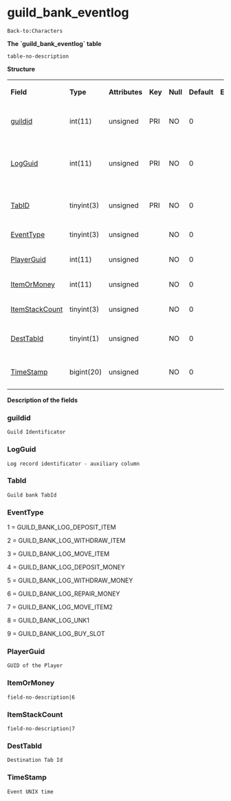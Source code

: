 # guild\_bank\_eventlog

`Back-to:Characters`

**The \`guild\_bank\_eventlog\` table**

`table-no-description`

**Structure**

<table>
<colgroup>
<col width="12%" />
<col width="12%" />
<col width="12%" />
<col width="12%" />
<col width="12%" />
<col width="12%" />
<col width="12%" />
<col width="12%" />
</colgroup>
<tbody>
<tr class="odd">
<td><p><strong>Field</strong></p></td>
<td><p><strong>Type</strong></p></td>
<td><p><strong>Attributes</strong></p></td>
<td><p><strong>Key</strong></p></td>
<td><p><strong>Null</strong></p></td>
<td><p><strong>Default</strong></p></td>
<td><p><strong>Extra</strong></p></td>
<td><p><strong>Comment</strong></p></td>
</tr>
<tr class="even">
<td><p><a href="#guild_bank_eventlog-guildid">guildid</a></p></td>
<td><p>int(11)</p></td>
<td><p>unsigned</p></td>
<td><p>PRI</p></td>
<td><p>NO</p></td>
<td><p>0</p></td>
<td><p> </p></td>
<td><p>Guild Identificator</p></td>
</tr>
<tr class="odd">
<td><p><a href="#guild_bank_eventlog-LogGuid">LogGuid</a></p></td>
<td><p>int(11)</p></td>
<td><p>unsigned</p></td>
<td><p>PRI</p></td>
<td><p>NO</p></td>
<td><p>0</p></td>
<td><p> </p></td>
<td><p>Log record identificator - auxiliary column</p></td>
</tr>
<tr class="even">
<td><p><a href="#guild_bank_eventlog-TabId">TabID</a></p></td>
<td><p>tinyint(3)</p></td>
<td><p>unsigned</p></td>
<td><p>PRI</p></td>
<td><p>NO</p></td>
<td><p>0</p></td>
<td><p> </p></td>
<td><p>Guild bank TabId</p></td>
</tr>
<tr class="odd">
<td><p><a href="#guild_bank_eventlog-EventType">EventType</a></p></td>
<td><p>tinyint(3)</p></td>
<td><p>unsigned</p></td>
<td><p> </p></td>
<td><p>NO</p></td>
<td><p>0</p></td>
<td><p> </p></td>
<td><p>Event type</p></td>
</tr>
<tr class="even">
<td><p><a href="#guild_bank_eventlog-PlayerGuid">PlayerGuid</a></p></td>
<td><p>int(11)</p></td>
<td><p>unsigned</p></td>
<td><p> </p></td>
<td><p>NO</p></td>
<td><p>0</p></td>
<td><p> </p></td>
<td><p> </p></td>
</tr>
<tr class="odd">
<td><p><a href="#guild_bank_eventlog-ItemOrMoney">ItemOrMoney</a></p></td>
<td><p>int(11)</p></td>
<td><p>unsigned</p></td>
<td><p> </p></td>
<td><p>NO</p></td>
<td><p>0</p></td>
<td><p> </p></td>
<td><p> </p></td>
</tr>
<tr class="even">
<td><p><a href="#guild_bank_eventlog-ItemStackCount">ItemStackCount</a></p></td>
<td><p>tinyint(3)</p></td>
<td><p>unsigned</p></td>
<td><p> </p></td>
<td><p>NO</p></td>
<td><p>0</p></td>
<td><p> </p></td>
<td><p> </p></td>
</tr>
<tr class="odd">
<td><p><a href="#guild_bank_eventlog-DestTabId">DestTabId</a></p></td>
<td><p>tinyint(1)</p></td>
<td><p>unsigned</p></td>
<td><p> </p></td>
<td><p>NO</p></td>
<td><p>0</p></td>
<td><p> </p></td>
<td><p>Destination Tab Id</p></td>
</tr>
<tr class="even">
<td><p><a href="#guild_bank_eventlog-TimeStamp">TimeStamp</a></p></td>
<td><p>bigint(20)</p></td>
<td><p>unsigned</p></td>
<td><p> </p></td>
<td><p>NO</p></td>
<td><p>0</p></td>
<td><p> </p></td>
<td><p>Event UNIX time</p></td>
</tr>
</tbody>
</table>

**Description of the fields**

### guildid

`Guild Identificator`

### LogGuid

`Log record identificator - auxiliary column`

### TabId

`Guild bank TabId`

### EventType

1 = GUILD\_BANK\_LOG\_DEPOSIT\_ITEM

2 = GUILD\_BANK\_LOG\_WITHDRAW\_ITEM

3 = GUILD\_BANK\_LOG\_MOVE\_ITEM

4 = GUILD\_BANK\_LOG\_DEPOSIT\_MONEY

5 = GUILD\_BANK\_LOG\_WITHDRAW\_MONEY

6 = GUILD\_BANK\_LOG\_REPAIR\_MONEY

7 = GUILD\_BANK\_LOG\_MOVE\_ITEM2

8 = GUILD\_BANK\_LOG\_UNK1

9 = GUILD\_BANK\_LOG\_BUY\_SLOT

### PlayerGuid

`GUID of the Player`

### ItemOrMoney

`field-no-description|6`

### ItemStackCount

`field-no-description|7`

### DestTabId

`Destination Tab Id`

### TimeStamp

`Event UNIX time`
